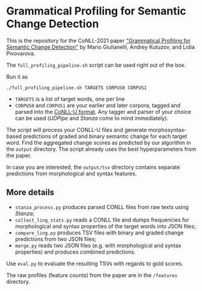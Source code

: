 # Grammatical Profiling for Semantic Change Detection

This is the repository for the CoNLL-2021 paper ["Grammatical Profiling for Semantic Change Detection"](https://aclanthology.org/2021.conll-1.33/) by Mario Giulianelli, Andrey Kutuzov, and Lidia Pivovarova.

The `full_profiling_pipeline.sh` script can be used right out of the box.

Run it as

`./full_profiling_pipeline.sh TARGETS CORPUS0 CORPUS1`

- `TARGETS` is a list of target words, one per line
- `CORPUS0` and `CORPUS1` are your earlier and later corpora,
tagged and parsed into the [CoNLL-U format](https://universaldependencies.org/format.html).
Any tagger and parser of your choice can be used (_UDPipe_ and _Stanza_ come to mind immediately).

The script will process your CONLL-U files and generate morphosyntax-based predictions of graded and binary semantic change for each target word.
Find the aggregated change scores as predicted by our algorithm in the `output` directory.
The script already uses the best hyperparameters from the paper.

In case you are interested, the `output/tsv` directory contains separate predictions from morphological and syntax features.

## More details

- `stanza_process.py` produces parsed CONLL files from raw texts using _Stanza_;
- `collect_ling_stats.py` reads a CONLL file and dumps frequencies for morphological and syntax properties of the target words into JSON files;
- `compare_ling.py` produces TSV files with binary and graded change predictions from two JSON files;
- `merge.py` reads two JSON files (e.g. with morphological and syntax properties) and produces combined predictions.

Use `eval.py` to evaluate the resulting TSVs with regards to gold scores.

The raw profiles (feature counts) from the paper are in the `/features` directory.

